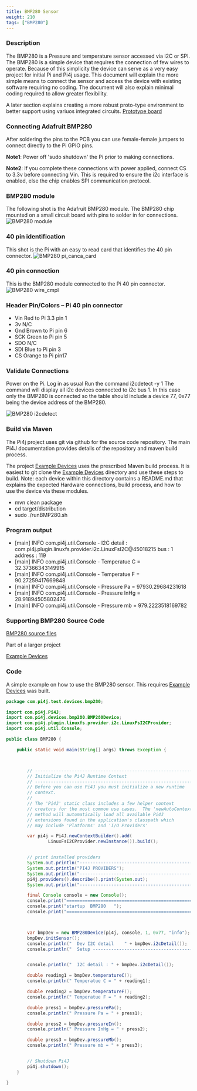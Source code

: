 ```yaml
---
title: BMP280 Sensor
weight: 210
tags: ["BMP280"]
---
```


### Description

The BMP280 is a Pressure and temperature sensor accessed via I2C or SPI. The BMP280 
is a simple device that requires the connection of few wires to operate.
Because of this simplicity the device can serve as a very easy project for initial Pi and
Pi4j usage. This document will explain the more simple means to connect the sensor and 
access the device with existing software requiring no coding.  The document will 
also explain minimal coding required to allow greater flexibility.

A later section explains creating a more robust proto-type environment to better
support using variuos integrated circuits. 
[Prototype board](/content/examples/communityImplementation/Prototype_board)


### Connecting Adafruit BMP280
After soldering the pins to the PCB you can use female-female jumpers to connect
directly to the Pi GPIO pins.

<B>Note1</B>: Power off 'sudo shutdown' the Pi prior to making connections.

<B>Note2</B>: If you complete these connections with power applied, connect CS to 
3.3v before connecting Vin. This is required to ensure the i2c interface is
enabled, else the chip enables SPI communication protocol.


### BMP280 module
The following shot is the Adafruit BMP280 module. The BMP280 chip mounted
on a small circuit board with pins to solder in for connections.
![BMP280 module](/assets/examples/community/BMP280/BMP280_Module.png)

### 40 pin identification
This shot is the Pi with an easy to read card that identifies the 40 pin
connector.
![BMP280 pi_canca_card](/assets/examples/community/BMP280/BMP280_pi_cana_card.png)

### 40 pin connection
This is the BMP280 module connected to the Pi 40 pin connector.
![BMP280 wire_cmpl](/assets/examples/community/BMP280/BMP280_pi_module_cmpl.png)



### Header Pin/Colors  – Pi 40 pin connector
- Vin   Red    	to Pi 3.3 pin 1
- 3v     N/C
- Gnd   Brown	to Pi  pin 6
- SCK  Green   	to Pi pin 5
- SDO  N/C
- SDI    Blue    	to Pi pin 3
- CS     Orange	to Pi pin17




### Validate Connections
Power on the Pi. Log in as usual
Run the command i2cdetect -y 1    The command will display all i2c devices 
connected to i2c bus 1. In this case only the BMP280 is connected so the table 
should include a device 77, 0x77 being the device address of the BMP280.

![BMP280 i2cdetect](/assets/examples/community/BMP280/BMP280_i2cdetect.png)


### Build via Maven

The Pi4j project uses git via github for the source code repository. The 
main Pi4J documentation provides details of the repository and maven build process.

The project [Example Devices](https://github.com/taartspi/pi4j-example-devices)
uses the prescribed Maven build process. It is easiest to git clone the
[Example Devices](https://github.com/taartspi/pi4j-example-devices) directory 
and use these steps to build.  Note: each device within this directory
contains a README.md that explains the expected Hardware connections, 
build process, and how to use the device via these modules.

+ mvn clean package
+ cd target/distribution
+ sudo ./runBMP280.sh

### Program output
- \[main] INFO com.pi4j.util.Console -   I2C detail : com.pi4j.plugin.linuxfs.provider.i2c.LinuxFsI2C@45018215 bus : 1  address : 119
- \[main] INFO com.pi4j.util.Console -  Temperatue C = 32.37366343149915
- \[main] INFO com.pi4j.util.Console -  Temperatue F = 90.27259417669848
- \[main] INFO com.pi4j.util.Console -  Pressure Pa = 97930.29684231618
- \[main] INFO com.pi4j.util.Console -  Pressure InHg = 28.91894505802476
- \[main] INFO com.pi4j.util.Console -  Pressure mb = 979.2223518169782


### Supporting BMP280 Source Code 
<p>

[BMP280 source files](https://github.com/taartspi/pi4j-example-devices/blob/master/src/main/java/com/pi4j/devices/bmp280)
</p>

<p>
Part of a larger project

[Example Devices](https://github.com/taartspi/pi4j-example-devices)
</p>




### Code

A simple example on how to use the BMP280 sensor. This requires 
[Example Devices](https://github.com/taartspi/pi4j-example-devices) was built.





```java
package com.pi4j.test.devices.bmp280;

import com.pi4j.Pi4J;
import com.pi4j.devices.bmp280.BMP280Device;
import com.pi4j.plugin.linuxfs.provider.i2c.LinuxFsI2CProvider;
import com.pi4j.util.Console;

public class BMP280 {

    public static void main(String[] args) throws Exception {



        // ------------------------------------------------------------
        // Initialize the Pi4J Runtime Context
        // ------------------------------------------------------------
        // Before you can use Pi4J you must initialize a new runtime
        // context.
        //
        // The 'Pi4J' static class includes a few helper context
        // creators for the most common use cases.  The 'newAutoContext()'
        // method will automatically load all available Pi4J
        // extensions found in the application's classpath which
        // may include 'Platforms' and 'I/O Providers'

        var pi4j = Pi4J.newContextBuilder().add(
                LinuxFsI2CProvider.newInstance()).build();


        // print installed providers
        System.out.println("----------------------------------------------------------");
        System.out.println("PI4J PROVIDERS");
        System.out.println("----------------------------------------------------------");
        pi4j.providers().describe().print(System.out);
        System.out.println("----------------------------------------------------------");

        final Console console = new Console();
        console.print("==============================================================");
        console.print("startup  BMP280   ");
        console.print("==============================================================");



        var bmpDev = new BMP280Device(pi4j, console, 1, 0x77, "info");
        bmpDev.initSensor();
        console.println("  Dev I2C detail    " + bmpDev.i2cDetail());
        console.println("  Setup ----------------------------------------------------------");


        console.println("  I2C detail : " + bmpDev.i2cDetail());

        double reading1 = bmpDev.temperatureC();
        console.println(" Temperatue C = " + reading1);

        double reading2 = bmpDev.temperatureF();
        console.println(" Temperatue F = " + reading2);

        double press1 = bmpDev.pressurePa();
        console.println(" Pressure Pa = " + press1);

        double press2 = bmpDev.pressureIn();
        console.println(" Pressure InHg = " + press2);

        double press3 = bmpDev.pressureMb();
        console.println(" Pressure mb = " + press3);


        // Shutdown Pi4J
        pi4j.shutdown();
    }

}

```

